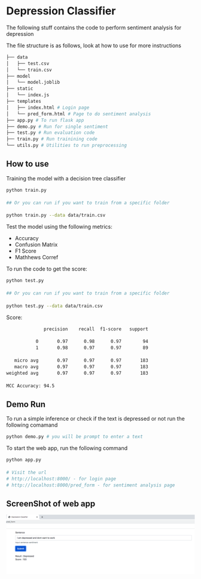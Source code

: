 # Depression Classifier
The following stuff contains the code to perform sentiment analysis for depression

The file structure is as follows, look at how to use for more instructions
```bash
├── data
│   ├── test.csv
│   └── train.csv
├── model
│   └── model.joblib
├── static
│   └── index.js
├── templates
│   ├── index.html # Login page
│   └── pred_form.html # Page to do sentiment analysis
├── app.py # To run flask app
├── demo.py # Run for single sentiment
├── test.py # Run evaluation code
├── train.py # Run trainining code
└── utils.py # Utilities to run preprocessing
```

## How to use 

Training the model with a decision tree classifier
```bash
python train.py 

## Or you can run if you want to train from a specific folder

python train.py --data data/train.csv
```

Test the model using the following metrics:
- Accuracy
- Confusion Matrix
- F1 Score
- Mathhews Corref

To run the code to get the score:
```bash
python test.py

## Or you can run if you want to train from a specific folder

python test.py --data data/train.csv
```

Score:
```bash
              precision    recall  f1-score   support

           0       0.97      0.98      0.97        94
           1       0.98      0.97      0.97        89

   micro avg       0.97      0.97      0.97       183
   macro avg       0.97      0.97      0.97       183
weighted avg       0.97      0.97      0.97       183

MCC Accuracy: 94.5
```

## Demo Run
To run a simple inference or check if the text is depressed or not run the following comamand
```bash
python demo.py # you will be prompt to enter a text 
```

To start the web app, run the following command
```bash
python app.py

# Visit the url 
# http://localhost:8000/ - for login page
# http://localhost:8000/pred_form - for sentiment analysis page
```

## ScreenShot of web app
![Test](assets/pred_form.png?raw=True)